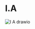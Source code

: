 # I.A
![I A drawio](https://github.com/user-attachments/assets/72e1c9fd-0699-43ea-bbf1-c413505ce714)
